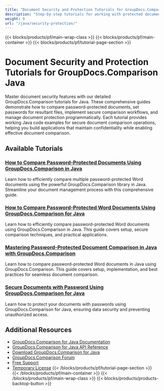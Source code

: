 ```yaml
---
title: "Document Security and Protection Tutorials for GroupDocs.Comparison Java"
description: "Step-by-step tutorials for working with protected documents and implementing security in comparison results with GroupDocs.Comparison for Java."
weight: 9
url: "/java/security-protection/"
---
```

{{< blocks/products/pf/main-wrap-class >}}
{{< blocks/products/pf/main-container >}}
{{< blocks/products/pf/tutorial-page-section >}}
# Document Security and Protection Tutorials for GroupDocs.Comparison Java

Master document security features with our detailed GroupDocs.Comparison tutorials for Java. These comprehensive guides demonstrate how to compare password-protected documents, set passwords for resultant files, implement secure comparison workflows, and manage document protection programmatically. Each tutorial provides working Java code examples for secure document comparison operations, helping you build applications that maintain confidentiality while enabling effective document comparison.

## Available Tutorials

### [How to Compare Password-Protected Documents Using GroupDocs.Comparison in Java](./compare-protected-docs-groupdocs-comparison-java/)
Learn how to efficiently compare multiple password-protected Word documents using the powerful GroupDocs.Comparison library in Java. Streamline your document management process with this comprehensive guide.

### [How to Compare Password-Protected Word Documents Using GroupDocs.Comparison for Java](./compare-password-protected-word-docs-groupdocs-java/)
Learn how to efficiently compare password-protected Word documents using GroupDocs.Comparison in Java. This guide covers setup, secure comparison techniques, and practical applications.

### [Mastering Password-Protected Document Comparison in Java with GroupDocs.Comparison](./java-groupdocs-compare-password-protected-docs/)
Learn how to compare password-protected Word documents in Java using GroupDocs.Comparison. This guide covers setup, implementation, and best practices for seamless document comparison.

### [Secure Documents with Password Using GroupDocs.Comparison for Java](./secure-documents-password-groupdocs-java/)
Learn how to protect your documents with passwords using GroupDocs.Comparison for Java, ensuring data security and preventing unauthorized access.

## Additional Resources

- [GroupDocs.Comparison for Java Documentation](https://docs.groupdocs.com/comparison/java/)
- [GroupDocs.Comparison for Java API Reference](https://reference.groupdocs.com/comparison/java/)
- [Download GroupDocs.Comparison for Java](https://releases.groupdocs.com/comparison/java/)
- [GroupDocs.Comparison Forum](https://forum.groupdocs.com/c/comparison)
- [Free Support](https://forum.groupdocs.com/)
- [Temporary License](https://purchase.groupdocs.com/temporary-license/)
{{< /blocks/products/pf/tutorial-page-section >}}
{{< /blocks/products/pf/main-container >}}
{{< /blocks/products/pf/main-wrap-class >}}
{{< blocks/products/products-backtop-button >}}